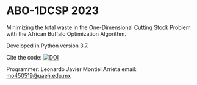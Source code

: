 # ABO-1DCSP 2023
Minimizing the total waste in the One-Dimensional Cutting Stock Problem with the African Buffalo Optimization Algorithm.

Developed in Python version 3.7.

Cite the code: [![DOI](https://zenodo.org/badge/644567848.svg)](https://zenodo.org/badge/latestdoi/644567848)

Programmer: Leonardo Javier Montiel Arrieta
email: mo450519@uaeh.edu.mx


